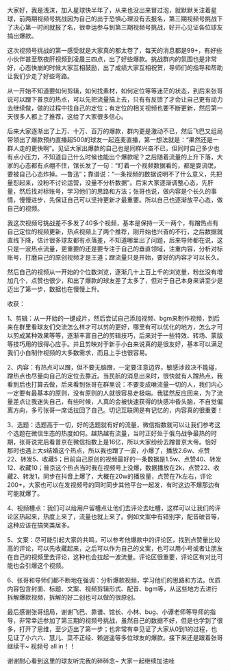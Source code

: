 大家好，我是浅沫，加入星球快半年了，从来也没出来冒过泡，就默默关注着星球，前两期视频号挑战因为自己的出于恐惧心理没有去报名，第三期视频号挑战下了决心第一时间就报了名，很幸运参与到第三期视频号挑战，好开心见证各位球友搞出爆款。

这次视频号挑战的第一感受就是大家真的都太卷了，每天的消息都是99+，有好些小伙伴甚至熬夜肝视频到凌晨三四点，出了好些爆款。挑战群内的氛围也是非常好，心态快崩的时候大家互相鼓励，出了成绩大家互相祝贺，导师们的指导和帮助让我们少走了好些弯路。

从一开始不知道要如何剪辑，如何找素材，如何定位等等迷茫的状态，到后来张哥说可以蹭下普京的热点，可以先把流量搞上去，只有有反馈了才会让自己更有动力去继续做，做的过程中找自己的定位；有定位的相关视频也要不断更新，然后第一天很多人都上了推荐，这给了大家很多信心。

后来大家逐渐出了上万、十万、百万的爆款，群内更是激动不已，然后飞巴又组局带领出了爆款预约直播超500的球友一起连麦直播，第一想法就是：“果然还是一群人走的更快啊”。见证大家出爆款的自己也是同样兴奋不已，但同时自己多少也有点小压力，不知道自己什么时候也能出个爆款呢？之后随着流量的上升下落，大家的心态都有点绷不住，馆长发了一句：“盯着一个视频数据看的，都是耍流氓，要被自己心态炸掉。—鲁迅”；靠谱说：“一条视频的数据说明不了什么意义，先把量怼起来，没粉不讨论运营，没量不分析数据”。后来大家逐渐调整心态，先肝量，然后找对标账号，学习他们的思路和方法；张哥也说，做内容是个长久的事情，慢慢进步，先保证自己可以坚持更新才最重要。所以自己也逐渐放平心态，做自己的视频。

我这次视频号挑战差不多发了40多个视频，基本是保持一天一两个，有蹭热点有自己定位的视频更新，热点视频上了两个推荐，刚开始也兴奋的不行，之后数据就直线下降，估计很多球友都有点落差，不知道哪里出了问题，后来导师都在说，这只是一波热点流量，更重要的还是要专注于自己的垂直领域，注重内容，分析对标账号，打磨自己的原创视频才是王道；蹭流量只是开始，要好的内容才可以长久。

然后自己的视频从一开始的个位数浏览，逐渐几十上百上千的浏览量，粉丝没有增加几个，点赞也很少，和出了爆款的球友差了太多了，但对于自己本身来讲至少是迈出了第一步，数据也在慢慢上升。

收获：

1、剪辑：从一开始的一键成片，然后尝试自己添加视频、bgm来制作视频，到后来在群里看球友们交流怎么样才可以剪的更好，哪里有可以优化的地方，怎么才可以剪成某种效果等等，逐渐丰富自己的剪辑技巧，后来对于一些特效、转场、蒙版等技巧用的很得心应手。并且剪映对于新手小白来说真的是很友好，基本可以满足我们小白制作视频的大多数需求，而且上手也很容易。

2、内容：有热点可以蹭，但不要无脑蹭，一定要注意边界，敏感涉政决不能碰，蹭热点也尽量向自己的定位去靠近。当民航的消息出来时，很快就有人蹭热点，我看到后也打算去做，后来看到张哥在群里说：不要变成唯流量一切的人，我们内心一定要有最基本的原则，没有原则的人就很容易走极端。我猛然反应回来，为了流量差点让我迷失自己，有些时候，人真的会被快速获得的快感冲昏头脑，不自觉偏离方向，多亏张哥一席话拉回了自己。切记互联网是有记忆的，内容真的很重要！

3、选题：选题高于一切，好的选题就有好的流量，微信指数就可以让我们参考这个选题在微信生态的热度如何。越热越有流量，当时正好处于俄乌战争最热的时期，张哥说完后看普京在微信指数上是16亿，所以大家纷纷去蹭普京大帝。恰好那时也遇上大s结婚这个热点，所以我也蹭了一波，小爆了，播放2.6w、点赞22、转发5、收藏5；目前自己原创的视频最好的一条数据是1.5w、点赞40、转发12、收藏10；普京这个热点当时我在视频号上没爆，数据播放在2k，点赞22、收藏2、转发1，同步在抖音上爆了，大概在20w的播放量，点赞在7k左右，评论200+，大家也可以在发视频号的同时同步其他平台一起发，有时这边不爆那边有可能就爆了。

4、视频槽点：我们可以给用户留槽点让他们去评论去吐槽，这样可以让我们的评论区热起来，热度上来了，流量也就上来了。例如文案中有错别字，配音破音等，这种应该在搞笑类居多。

5、文案：尽可能引起大家的共鸣，可以参考他爆款中的评论区，找到点赞量比较高的评论，可以先收藏起来，之后可以作为自己的文案，也可以用小号或者让朋友在自己的视频里去评论，这种也会拉起一波流量。评论区很重要，评论区有对比可能也会引爆这个视频。

6、张哥和导师们都不断地在强调：分析爆款视频，学习他们的思路和方法。优质内容包含封面、标题、文案、视频剪辑形式、配音、bgm等，从这些地方去进行拆解爆款视频，拆解的好二创也可以做的很原创。

最后感谢张哥组局，谢谢飞巴、靠谱、馆长、小林、bug、小谭老师等导师的指导，非常幸运参加了第三期的视频号挑战，虽然自己的数据不好，但是也学到了很多，打开了思维，至少迈出了第一步；也非常有幸见证了大家从0到1的过程，也见证了小六六、慧儿、菜不正经、赖逍遥等多位球友的爆款。接下来还是跟着张哥继续干~
视频号 all in！！

谢谢耐心看到这里的球友听完我的碎碎念~ 大家一起继续加油哇